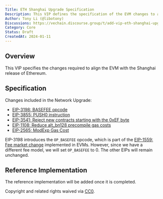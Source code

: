 ```yaml
---
Title: ETH Shanghai Upgrade Specification
Description: This VIP defines the specification of the EVM changes to align with Ethereum Shanghai upgrade.
Author: Tony Li (@libotony)
Discussions: https://vechain.discourse.group/t/add-vip-eth-shanghai-upgrade-specification/98
Category: Core
Status: Draft
CreatedAt: 2024-01-11
---
```


## Overview

This VIP specifies the changes required to align the EVM with the Shanghai release of Ethereum.

## Specification

Changes included in the Network Upgrade:

- [EIP-3198: BASEFEE opcode](https://eips.ethereum.org/EIPS/eip-3198)
- [EIP-3855: PUSH0 instruction](https://eips.ethereum.org/EIPS/eip-3855)
- [EIP-3541: Reject new contracts starting with the 0xEF byte](https://eips.ethereum.org/EIPS/eip-3541)
- [EIP-1108: Reduce alt_bn128 precompile gas costs](https://eips.ethereum.org/EIPS/eip-1108)
- [EIP-2565: ModExp Gas Cost](https://eips.ethereum.org/EIPS/eip-2565)

EIP-3198 introduces the `OP_BASEFEE` opcode, which is part of the [EIP-1559: Fee market change](https://eips.ethereum.org/EIPS/eip-1559) implemented in EVMs. However, since we have a different fee model, we will set `OP_BASEFEE` to 0. The other EIPs will remain unchanged.

## Reference Implementation

The reference implementation will be added once it is completed.

Copyright and related rights waived via [CC0](./LICENSE.md).
